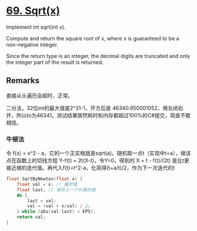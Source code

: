 # [69. Sqrt(x)](https://leetcode.com/problems/sqrtx/)

Implement int sqrt(int x).

Compute and return the square root of x, where x is guaranteed to be a non-negative integer.

Since the return type is an integer, the decimal digits are truncated and only the integer part of the result is returned.

## Remarks

直接从头遍历会超时，正常。

二分法，32位int的最大值是2^31-1，开方后是 46340.950001052，用左闭右开，所以to为46341。测试结果居然耗时和内存都超过100%的C#提交，简直不敢相信。

### 牛顿法

令 f(x) = x^2 - a，它的一个正实根就是sqrt(a)。随机取一点t（实现中t=a），做该点在函数上的切线方程 Y-f(t) = 2t(X-t)，令Y=0，得到的 X = t - f(t)/(2t) 是比t更接近根的迭代值。再代入f(t)=t^2-a，化简得(t+a/t)/2，作为下一次迭代的t

```c
float SqrtByNewton(float x) {
    float val = x; // 最终值
    float last; // 保存上一个计算的值
    do {
        last = val;
        val = (val + x/val) / 2;
    } while (abs(val-last) > EPS);
    return val;
}
```
